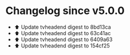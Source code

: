 # Changelog since v5.0.0
- ⬆️ Update tvheadend digest to 8bd13ca 
- ⬆️ Update tvheadend digest to 63c41ac 
- ⬆️ Update tvheadend digest to 6409a63 
- ⬆️ Update tvheadend digest to 154cf25 

